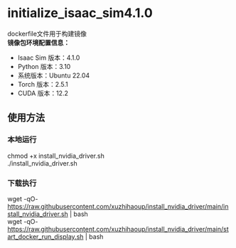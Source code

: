 # initialize_isaac_sim4.1.0
dockerfile文件用于构建镜像  
**镜像包环境配置信息：**
- Isaac Sim 版本：4.1.0  
- Python 版本：3.10  
- 系统版本：Ubuntu 22.04  
- Torch 版本：2.5.1  
- CUDA 版本：12.2  
## 使用方法
### 本地运行
chmod +x install_nvidia_driver.sh  
./install_nvidia_driver.sh
### 下载执行
wget -qO- https://raw.githubusercontent.com/xuzhihaoup/install_nvidia_driver/main/install_nvidia_driver.sh | bash   
wget -qO- https://raw.githubusercontent.com/xuzhihaoup/install_nvidia_driver/main/start_docker_run_display.sh | bash


